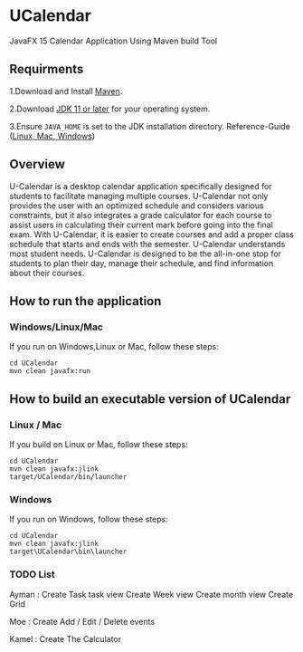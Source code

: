 # UCalendar
JavaFX 15 Calendar Application Using Maven build Tool

## Requirments
1.Download and Install [Maven](https://maven.apache.org/download.cgi).

2.Download [JDK 11 or later](http://jdk.java.net/) for your operating system. 

3.Ensure `JAVA_HOME` is set to the JDK installation directory. Reference-Guide ([Linux, Mac, Windows](https://www.baeldung.com/java-home-on-windows-7-8-10-mac-os-x-linux))


## Overview

U-Calendar is a desktop calendar application specifically designed for students to facilitate managing multiple courses. 
U-Calendar not only provides the user with an optimized schedule and considers various constraints, but it also integrates 
a grade calculator for each course to assist users in calculating their current mark before going into the final exam.
With U-Calendar, it is easier to create courses and add a proper class schedule that starts and ends with the semester. 
U-Calendar understands most student needs. U-Calendar is designed to be the all-in-one stop for students to plan their 
day, manage their schedule, and find information about their courses.

## How to run the application

### Windows/Linux/Mac

If you run on Windows,Linux or Mac, follow these steps:

    cd UCalendar
    mvn clean javafx:run

## How to build an executable version of UCalendar

### Linux / Mac

If you build on Linux or Mac, follow these steps:

    cd UCalendar
    mvn clean javafx:jlink
    target/UCalendar/bin/launcher

### Windows

If you run on Windows, follow these steps:

    cd UCalendar
    mvn clean javafx:jlink
    target\UCalendar\bin\launcher

### TODO List

Ayman : Create Task task view
        Create Week view
        Create month view 
        Create Grid

Moe : Create Add / Edit / Delete events

Kamel : Create The Calculator 

